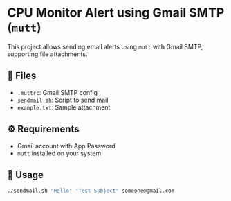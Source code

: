 # CPU Monitor Alert using Gmail SMTP (`mutt`)

This project allows sending email alerts using `mutt` with Gmail SMTP, supporting file attachments.

## 🧰 Files

- `.muttrc`: Gmail SMTP config
- `sendmail.sh`: Script to send mail
- `example.txt`: Sample attachment

## ⚙️ Requirements

- Gmail account with App Password
- `mutt` installed on your system

## 🚀 Usage

```bash
./sendmail.sh "Hello" "Test Subject" someone@gmail.com

